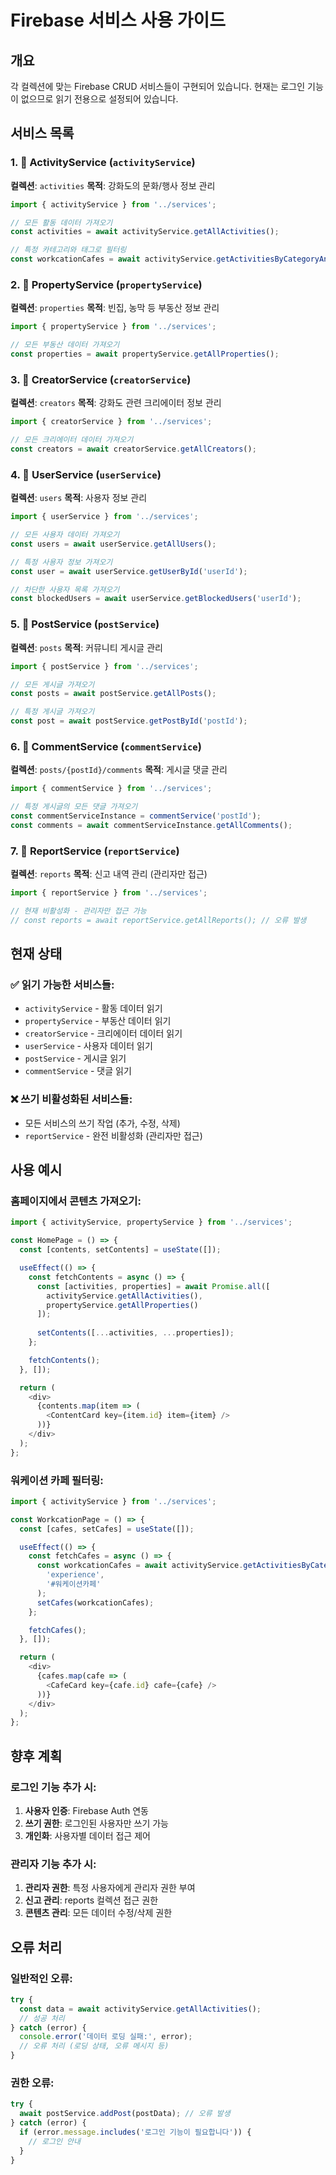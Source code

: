 # Firebase 서비스 사용 가이드

## 개요
각 컬렉션에 맞는 Firebase CRUD 서비스들이 구현되어 있습니다. 현재는 로그인 기능이 없으므로 읽기 전용으로 설정되어 있습니다.

## 서비스 목록

### 1. 📁 ActivityService (`activityService`)
**컬렉션**: `activities`
**목적**: 강화도의 문화/행사 정보 관리

```typescript
import { activityService } from '../services';

// 모든 활동 데이터 가져오기
const activities = await activityService.getAllActivities();

// 특정 카테고리와 태그로 필터링
const workcationCafes = await activityService.getActivitiesByCategoryAndTag('experience', '#워케이션카페');
```

### 2. 📁 PropertyService (`propertyService`)
**컬렉션**: `properties`
**목적**: 빈집, 농막 등 부동산 정보 관리

```typescript
import { propertyService } from '../services';

// 모든 부동산 데이터 가져오기
const properties = await propertyService.getAllProperties();
```

### 3. 📁 CreatorService (`creatorService`)
**컬렉션**: `creators`
**목적**: 강화도 관련 크리에이터 정보 관리

```typescript
import { creatorService } from '../services';

// 모든 크리에이터 데이터 가져오기
const creators = await creatorService.getAllCreators();
```

### 4. 📁 UserService (`userService`)
**컬렉션**: `users`
**목적**: 사용자 정보 관리

```typescript
import { userService } from '../services';

// 모든 사용자 데이터 가져오기
const users = await userService.getAllUsers();

// 특정 사용자 정보 가져오기
const user = await userService.getUserById('userId');

// 차단한 사용자 목록 가져오기
const blockedUsers = await userService.getBlockedUsers('userId');
```

### 5. 📁 PostService (`postService`)
**컬렉션**: `posts`
**목적**: 커뮤니티 게시글 관리

```typescript
import { postService } from '../services';

// 모든 게시글 가져오기
const posts = await postService.getAllPosts();

// 특정 게시글 가져오기
const post = await postService.getPostById('postId');
```

### 6. 📁 CommentService (`commentService`)
**컬렉션**: `posts/{postId}/comments`
**목적**: 게시글 댓글 관리

```typescript
import { commentService } from '../services';

// 특정 게시글의 모든 댓글 가져오기
const commentServiceInstance = commentService('postId');
const comments = await commentServiceInstance.getAllComments();
```

### 7. 📁 ReportService (`reportService`)
**컬렉션**: `reports`
**목적**: 신고 내역 관리 (관리자만 접근)

```typescript
import { reportService } from '../services';

// 현재 비활성화 - 관리자만 접근 가능
// const reports = await reportService.getAllReports(); // 오류 발생
```

## 현재 상태

### ✅ 읽기 가능한 서비스들:
- `activityService` - 활동 데이터 읽기
- `propertyService` - 부동산 데이터 읽기
- `creatorService` - 크리에이터 데이터 읽기
- `userService` - 사용자 데이터 읽기
- `postService` - 게시글 읽기
- `commentService` - 댓글 읽기

### ❌ 쓰기 비활성화된 서비스들:
- 모든 서비스의 쓰기 작업 (추가, 수정, 삭제)
- `reportService` - 완전 비활성화 (관리자만 접근)

## 사용 예시

### 홈페이지에서 콘텐츠 가져오기:
```typescript
import { activityService, propertyService } from '../services';

const HomePage = () => {
  const [contents, setContents] = useState([]);

  useEffect(() => {
    const fetchContents = async () => {
      const [activities, properties] = await Promise.all([
        activityService.getAllActivities(),
        propertyService.getAllProperties()
      ]);
      
      setContents([...activities, ...properties]);
    };

    fetchContents();
  }, []);

  return (
    <div>
      {contents.map(item => (
        <ContentCard key={item.id} item={item} />
      ))}
    </div>
  );
};
```

### 워케이션 카페 필터링:
```typescript
import { activityService } from '../services';

const WorkcationPage = () => {
  const [cafes, setCafes] = useState([]);

  useEffect(() => {
    const fetchCafes = async () => {
      const workcationCafes = await activityService.getActivitiesByCategoryAndTag(
        'experience', 
        '#워케이션카페'
      );
      setCafes(workcationCafes);
    };

    fetchCafes();
  }, []);

  return (
    <div>
      {cafes.map(cafe => (
        <CafeCard key={cafe.id} cafe={cafe} />
      ))}
    </div>
  );
};
```

## 향후 계획

### 로그인 기능 추가 시:
1. **사용자 인증**: Firebase Auth 연동
2. **쓰기 권한**: 로그인된 사용자만 쓰기 가능
3. **개인화**: 사용자별 데이터 접근 제어

### 관리자 기능 추가 시:
1. **관리자 권한**: 특정 사용자에게 관리자 권한 부여
2. **신고 관리**: reports 컬렉션 접근 권한
3. **콘텐츠 관리**: 모든 데이터 수정/삭제 권한

## 오류 처리

### 일반적인 오류:
```typescript
try {
  const data = await activityService.getAllActivities();
  // 성공 처리
} catch (error) {
  console.error('데이터 로딩 실패:', error);
  // 오류 처리 (로딩 상태, 오류 메시지 등)
}
```

### 권한 오류:
```typescript
try {
  await postService.addPost(postData); // 오류 발생
} catch (error) {
  if (error.message.includes('로그인 기능이 필요합니다')) {
    // 로그인 안내
  }
}
``` 